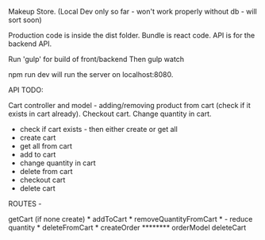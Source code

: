 Makeup Store. (Local Dev only so far - won't work properly without db - will sort soon)

Production code is inside the dist folder. Bundle is react code. API is for the backend API.

Run 'gulp' for build of front/backend
Then gulp watch

npm run dev will run the server on localhost:8080.


API TODO:

Cart controller and model - adding/removing product from cart (check if it exists in cart already). Checkout cart. Change quantity in cart.

- check if cart exists - then either create or get all
- create cart
- get all from cart
- add to cart
- change quantity in cart
- delete from cart
- checkout cart
- delete cart


ROUTES -

getCart (if none create) *
addToCart *
removeQuantityFromCart * - reduce quantity *
deleteFromCart *
createOrder ******** orderModel
deleteCart
